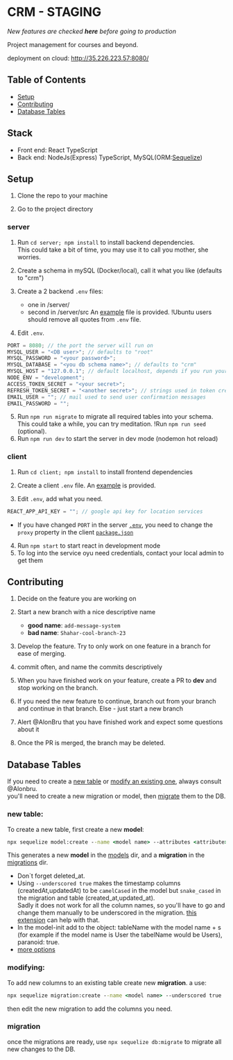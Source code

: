 # CRM - STAGING

_New features are checked **here** before going to production_

Project management for courses and beyond.

deployment on cloud: http://35.226.223.57:8080/

## Table of Contents

- [Setup](#Setup)
- [Contributing](#Contributing)
- [Database Tables](#database-tables)

## Stack

- Front end: React TypeScript
- Back end: NodeJs(Express) TypeScript, MySQL(ORM:[Sequelize](https://sequelize.org/master/index.html))

## Setup

1. Clone the repo to your machine

2. Go to the project directory

### server

1. Run `cd server; npm install` to install backend dependencies.  
   This could take a bit of time, you may use it to call you mother, she worries.

2. Create a schema in mySQL (Docker/local), call it what you like (defaults to "crm")
3. Create a 2 backend `.env` files:
   - one in /server/
   - second in /server/src
   An [example](server/example.env) file is provided.
   !Ubuntu users should remove all quotes from `.env` file.
4. Edit `.env`.

```js
PORT = 8080; // the port the server will run on
MYSQL_USER = "<DB user>"; // defaults to "root"
MYSQL_PASSWORD = "<your password>";
MYSQL_DATABASE = "<you db schema name>"; // defaults to "crm"
MYSQL_HOST = "127.0.0.1"; // default localhost, depends if you run your db on a Docker
NODE_ENV = "development";
ACCESS_TOKEN_SECRET = "<your secret>";
REFRESH_TOKEN_SECRET = "<another secret>"; // strings used in token creation
EMAIL_USER = ""; // mail used to send user confirmation messages
EMAIL_PASSWORD = "";
```

5. Run `npm run migrate` to migrate all required tables into your schema. This could take a while, you can try meditation.
!Run `npm run seed` (optional).
1. Run `npm run dev` to start the server in dev mode (nodemon hot reload)

### client

1. Run `cd client; npm install` to install frontend dependencies

1. Create a client `.env` file. An [example](client/example.env) is provided.

1. Edit `.env`, add what you need.

```js
REACT_APP_API_KEY = ""; // google api key for location services
```

- If you have changed `PORT` in the server [`.env`](server/example.env), you need to change the `proxy` property in the client [`package.json`](client/package.json)

4. Run `npm start` to start react in development mode
5. To log into the service oyu need credentials, contact your local admin to get them

## Contributing

1. Decide on the feature you are working on

1. Start a new branch with a nice descriptive name

   - **good name**: `add-message-system`
   - **bad name**: `Shahar-cool-branch-23`

1. Develop the feature. Try to only work on one feature in a branch for ease of merging.

1. commit often, and name the commits descriptively

1. When you have finished work on your feature, create a PR to **dev** and stop working on the branch.

1. If you need the new feature to continue, branch out from your branch and continue in that branch. Else - just start a new branch

1. Alert @AlonBru that you have finished work and expect some questions about it

1. Once the PR is merged, the branch may be deleted.

## Database Tables

If you need to create a [new table](#new-table) or [modify an existing one](#modifying), always consult @Alonbru.  
you'll need to create a new migration or model, then [migrate](#migration) them to the DB.

### new table:

To create a new table, first create a new **model**:

```cmd
npx sequelize model:create --name <model name> --attributes <attribute>:<type>,<attribute>:<type>,<attribute>:<type> --underscored true
```

This generates a new **model** in the [models](server/models) dir, and a **migration** in the [migrations](server/migrations) dir.

- Don`t forget deleted_at.
- Using `--underscored true` makes the timestamp columns (createdAt,updatedAt) to be `camelCased` in the model but `snake_cased` in the migration and table (created_at,updated_at).  
  Sadly it does not work for all the column names, so you'll have to go and change them manually to be underscored in the migration. [this extension](https://marketplace.visualstudio.com/items?itemName=wmaurer.change-case) can help with that.
- In the model-init add to the object: tableName with the model name + s (for example if the model name is User the tabelName would be Users), paranoid: true.
- [more options](pics/cli-model-options.png)

 <!-- 
 may need more rules to add:
 paranoid
 table name
  -->

### modifying:

To add new columns to an existing table create new **migration**. a use:

```cmd
npx sequelize migration:create --name <model name> --underscored true
```

then edit the new migration to add the columns you need.

### migration

once the migrations are ready, use `npx sequelize db:migrate` to migrate all new changes to the DB.
